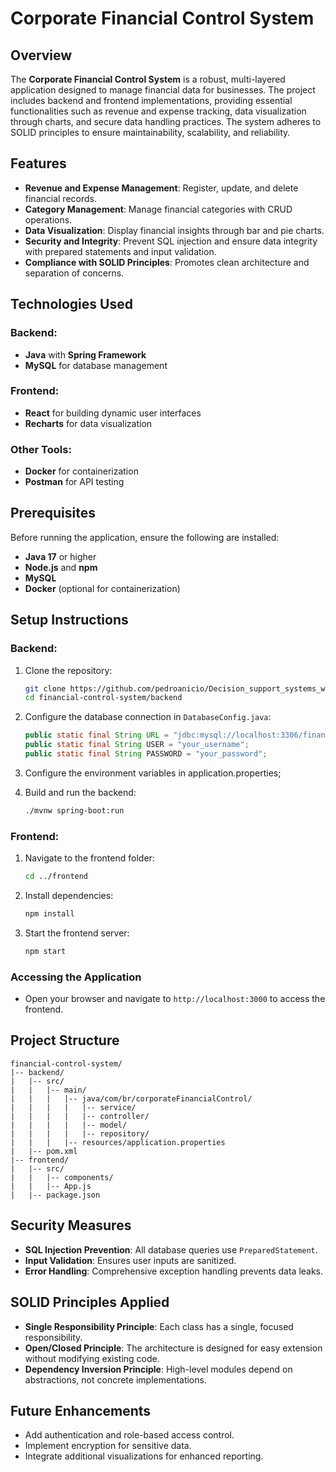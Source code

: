 # Corporate Financial Control System

## Overview
The **Corporate Financial Control System** is a robust, multi-layered application designed to manage financial data for businesses. The project includes backend and frontend implementations, providing essential functionalities such as revenue and expense tracking, data visualization through charts, and secure data handling practices. The system adheres to SOLID principles to ensure maintainability, scalability, and reliability.

## Features
- **Revenue and Expense Management**: Register, update, and delete financial records.
- **Category Management**: Manage financial categories with CRUD operations.
- **Data Visualization**: Display financial insights through bar and pie charts.
- **Security and Integrity**: Prevent SQL injection and ensure data integrity with prepared statements and input validation.
- **Compliance with SOLID Principles**: Promotes clean architecture and separation of concerns.

## Technologies Used
### Backend:
- **Java** with **Spring Framework**
- **MySQL** for database management

### Frontend:
- **React** for building dynamic user interfaces
- **Recharts** for data visualization

### Other Tools:
- **Docker** for containerization
- **Postman** for API testing

## Prerequisites
Before running the application, ensure the following are installed:
- **Java 17** or higher
- **Node.js** and **npm**
- **MySQL**
- **Docker** (optional for containerization)

## Setup Instructions
### Backend:
1. Clone the repository:
   ```bash
   git clone https://github.com/pedroanicio/Decision_support_systems_work.git
   cd financial-control-system/backend
   ```
2. Configure the database connection in `DatabaseConfig.java`:
   ```java
   public static final String URL = "jdbc:mysql://localhost:3306/financial_db";
   public static final String USER = "your_username";
   public static final String PASSWORD = "your_password";
   ```
3. Configure the environment variables in application.properties;
   
4. Build and run the backend:
   ```bash
   ./mvnw spring-boot:run
   ```

### Frontend:
1. Navigate to the frontend folder:
   ```bash
   cd ../frontend
   ```
2. Install dependencies:
   ```bash
   npm install
   ```
3. Start the frontend server:
   ```bash
   npm start
   ```

### Accessing the Application
- Open your browser and navigate to `http://localhost:3000` to access the frontend.

## Project Structure
```
financial-control-system/
|-- backend/
|   |-- src/
|   |   |-- main/
|   |   |   |-- java/com/br/corporateFinancialControl/
|   |   |   |   |-- service/
|   |   |   |   |-- controller/
|   |   |   |   |-- model/
|   |   |   |   |-- repository/
|   |   |   |-- resources/application.properties
|   |-- pom.xml
|-- frontend/
|   |-- src/
|   |   |-- components/
|   |   |-- App.js
|   |-- package.json
```

## Security Measures
- **SQL Injection Prevention**: All database queries use `PreparedStatement`.
- **Input Validation**: Ensures user inputs are sanitized.
- **Error Handling**: Comprehensive exception handling prevents data leaks.

## SOLID Principles Applied
- **Single Responsibility Principle**: Each class has a single, focused responsibility.
- **Open/Closed Principle**: The architecture is designed for easy extension without modifying existing code.
- **Dependency Inversion Principle**: High-level modules depend on abstractions, not concrete implementations.

## Future Enhancements
- Add authentication and role-based access control.
- Implement encryption for sensitive data.
- Integrate additional visualizations for enhanced reporting.




